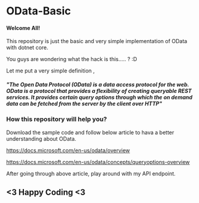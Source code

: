 # OData-Basic

#### Welcome All!

This repository is just the basic and very simple implementation of OData with dotnet core.

You guys are wondering what the hack is this..... ? :D

Let me put a very simple definition ,

##### "The Open Data Protocol (OData) is a data access protocol for the web. OData is a protocol that provides a flexibility of creating queryable REST services. It provides certain query options through which the on demand data can be fetched from the server by the client over HTTP"

### How this repository will help you?

Download the sample code and follow below article to hava a better understanding about OData.

https://docs.microsoft.com/en-us/odata/overview

https://docs.microsoft.com/en-us/odata/concepts/queryoptions-overview

After going through above article, play around with my API endpoint.

## <3 Happy Coding <3


